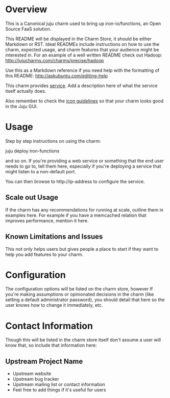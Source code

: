 # Overview

This is a Canonical juju charm used to bring up iron-io/functions, an Open
Source FaaS solution.

This README will be displayed in the Charm Store, it should be either Markdown
or RST. Ideal READMEs include instructions on how to use the charm, expected
usage, and charm features that your audience might be interested in. For an
example of a well written README check out Hadoop:
http://jujucharms.com/charms/precise/hadoop

Use this as a Markdown reference if you need help with the formatting of this
README: http://askubuntu.com/editing-help

This charm provides [service][]. Add a description here of what the service
itself actually does.

Also remember to check the [icon guidelines][] so that your charm looks good
in the Juju GUI.

# Usage

Step by step instructions on using the charm:

juju deploy iron-functions

and so on. If you're providing a web service or something that the end user
needs to go to, tell them here, especially if you're deploying a service that
might listen to a non-default port.

You can then browse to http://ip-address to configure the service.

## Scale out Usage

If the charm has any recommendations for running at scale, outline them in
examples here. For example if you have a memcached relation that improves
performance, mention it here.

## Known Limitations and Issues

This not only helps users but gives people a place to start if they want to help
you add features to your charm.

# Configuration

The configuration options will be listed on the charm store, however If you're
making assumptions or opinionated decisions in the charm (like setting a default
administrator password), you should detail that here so the user knows how to
change it immediately, etc.

# Contact Information

Though this will be listed in the charm store itself don't assume a user will
know that, so include that information here:

## Upstream Project Name

  - Upstream website
  - Upstream bug tracker
  - Upstream mailing list or contact information
  - Feel free to add things if it's useful for users


[service]: http://example.com
[icon guidelines]: https://jujucharms.com/docs/stable/authors-charm-icon
